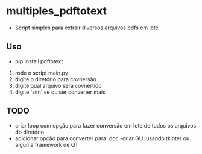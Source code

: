# multiples_pdftotext

- Script simples para extrair diversos arquivos pdfs em lote

## Uso

- pip install pdftotext

1. rode o script main.py
2. digite o diretório para covnersão
3. digite qual arquivo será covnertido
4. digite 'sim' se quiser converter mais

## TODO

- criar loop com opção para fazer conversão em lote de todos os arquivos do diretório 
- adicionar opção para converter para .doc
-criar GUI usando tkinter ou alguma framework de QT
